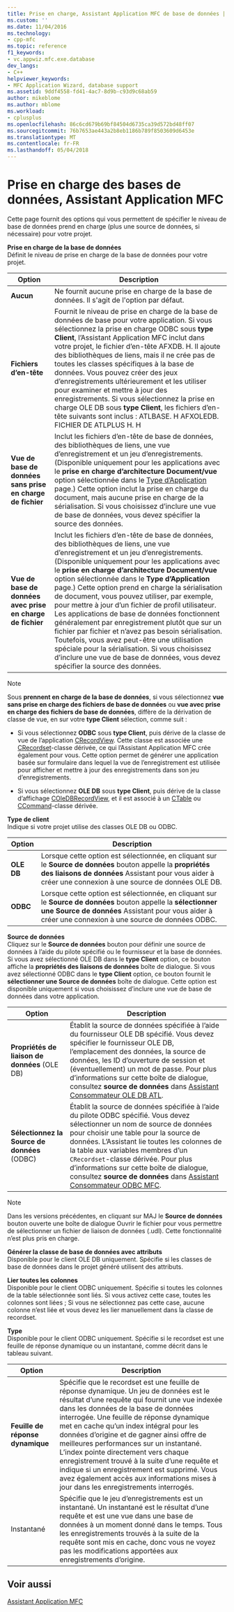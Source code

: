 ```yaml
---
title: Prise en charge, Assistant Application MFC de base de données | Documents Microsoft
ms.custom: ''
ms.date: 11/04/2016
ms.technology:
- cpp-mfc
ms.topic: reference
f1_keywords:
- vc.appwiz.mfc.exe.database
dev_langs:
- C++
helpviewer_keywords:
- MFC Application Wizard, database support
ms.assetid: 9ddf4558-fd41-4ac7-8d9b-c93d9c68ab59
author: mikeblome
ms.author: mblome
ms.workload:
- cplusplus
ms.openlocfilehash: 86c6cd679b69bf84504d6735ca39d572bd48ff07
ms.sourcegitcommit: 76b7653ae443a2b8eb1186b789f8503609d6453e
ms.translationtype: MT
ms.contentlocale: fr-FR
ms.lasthandoff: 05/04/2018
---
```

# <a name="database-support-mfc-application-wizard"></a>Prise en charge des bases de données, Assistant Application MFC
Cette page fournit des options qui vous permettent de spécifier le niveau de base de données prend en charge (plus une source de données, si nécessaire) pour votre projet.  
  
 **Prise en charge de la base de données**  
 Définit le niveau de prise en charge de la base de données pour votre projet.  
  
|Option|Description|  
|------------|-----------------|  
|**Aucun**|Ne fournit aucune prise en charge de la base de données. Il s'agit de l'option par défaut.|  
|**Fichiers d’en-tête**|Fournit le niveau de prise en charge de la base de données de base pour votre application. Si vous sélectionnez la prise en charge ODBC sous **type Client**, l’Assistant Application MFC inclut dans votre projet, le fichier d’en-tête AFXDB. H. Il ajoute des bibliothèques de liens, mais il ne crée pas de toutes les classes spécifiques à la base de données. Vous pouvez créer des jeux d’enregistrements ultérieurement et les utiliser pour examiner et mettre à jour des enregistrements. Si vous sélectionnez la prise en charge OLE DB sous **type Client**, les fichiers d’en-tête suivants sont inclus : ATLBASE. H AFXOLEDB. FICHIER DE ATLPLUS H. H|  
|**Vue de base de données sans prise en charge de fichier**|Inclut les fichiers d’en-tête de base de données, des bibliothèques de liens, une vue d’enregistrement et un jeu d’enregistrements. (Disponible uniquement pour les applications avec le **prise en charge d’architecture Document/vue** option sélectionnée dans le [Type d’Application](../../mfc/reference/application-type-mfc-application-wizard.md) page.) Cette option inclut la prise en charge du document, mais aucune prise en charge de la sérialisation. Si vous choisissez d’inclure une vue de base de données, vous devez spécifier la source des données.|  
|**Vue de base de données avec prise en charge de fichier**|Inclut les fichiers d’en-tête de base de données, des bibliothèques de liens, une vue d’enregistrement et un jeu d’enregistrements. (Disponible uniquement pour les applications avec le **prise en charge d’architecture Document/vue** option sélectionnée dans le **Type d’Application** page.) Cette option prend en charge la sérialisation de document, vous pouvez utiliser, par exemple, pour mettre à jour d’un fichier de profil utilisateur. Les applications de base de données fonctionnent généralement par enregistrement plutôt que sur un fichier par fichier et n’avez pas besoin sérialisation. Toutefois, vous avez peut-être une utilisation spéciale pour la sérialisation. Si vous choisissez d’inclure une vue de base de données, vous devez spécifier la source des données.|  
  
> [!NOTE]
>  Sous **prennent en charge de la base de données**, si vous sélectionnez **vue sans prise en charge des fichiers de base de données** ou **vue avec prise en charge des fichiers de base de données**, diffère de la dérivation de classe de vue, en sur votre **type Client** sélection, comme suit :  
  
-   Si vous sélectionnez **ODBC** sous **type Client**, puis dérive de la classe de vue de l’application [CRecordView](../../mfc/reference/crecordview-class.md). Cette classe est associée une [CRecordset](../../mfc/reference/crecordset-class.md)-classe dérivée, ce qui l’Assistant Application MFC crée également pour vous. Cette option permet de générer une application basée sur formulaire dans lequel la vue de l’enregistrement est utilisée pour afficher et mettre à jour des enregistrements dans son jeu d’enregistrements.  
  
-   Si vous sélectionnez **OLE DB** sous **type Client**, puis dérive de la classe d’affichage [COleDBRecordView](../../mfc/reference/coledbrecordview-class.md), et il est associé à un [CTable](../../data/oledb/ctable-class.md) ou [CCommand](../../data/oledb/ccommand-class.md)-classe dérivée.  
  
 **Type de client**  
 Indique si votre projet utilise des classes OLE DB ou ODBC.  
  
|Option|Description|  
|------------|-----------------|  
|**OLE DB**|Lorsque cette option est sélectionnée, en cliquant sur le **Source de données** bouton appelle la **propriétés des liaisons de données** Assistant pour vous aider à créer une connexion à une source de données OLE DB.|  
|**ODBC**|Lorsque cette option est sélectionnée, en cliquant sur le **Source de données** bouton appelle la **sélectionner une Source de données** Assistant pour vous aider à créer une connexion à une source de données ODBC.|  
  
 **Source de données**  
 Cliquez sur le **Source de données** bouton pour définir une source de données à l’aide du pilote spécifié ou le fournisseur et la base de données. Si vous avez sélectionné OLE DB dans le **type Client** option, ce bouton affiche la **propriétés des liaisons de données** boîte de dialogue. Si vous avez sélectionné ODBC dans le **type Client** option, ce bouton fournit le **sélectionner une Source de données** boîte de dialogue. Cette option est disponible uniquement si vous choisissez d’inclure une vue de base de données dans votre application.  
  
|Option|Description|  
|------------|-----------------|  
|**Propriétés de liaison de données** (OLE DB)|Établit la source de données spécifiée à l’aide du fournisseur OLE DB spécifié. Vous devez spécifier le fournisseur OLE DB, l’emplacement des données, la source de données, les ID d’ouverture de session et (éventuellement) un mot de passe. Pour plus d’informations sur cette boîte de dialogue, consultez **source de données** dans [Assistant Consommateur OLE DB ATL](../../atl/reference/atl-ole-db-consumer-wizard.md).|  
|**Sélectionnez la Source de données** (ODBC)|Établit la source de données spécifiée à l’aide du pilote ODBC spécifié. Vous devez sélectionner un nom de source de données pour choisir une table pour la source de données. L’Assistant lie toutes les colonnes de la table aux variables membres d’un `CRecordset`-classe dérivée. Pour plus d’informations sur cette boîte de dialogue, consultez **source de données** dans [Assistant Consommateur ODBC MFC](../../mfc/reference/mfc-odbc-consumer-wizard.md).|  
  
> [!NOTE]
>  Dans les versions précédentes, en cliquant sur MAJ le **Source de données** bouton ouverte une boîte de dialogue Ouvrir le fichier pour vous permettre de sélectionner un fichier de liaison de données (.udl). Cette fonctionnalité n’est plus pris en charge.  
  
 **Générer la classe de base de données avec attributs**  
 Disponible pour le client OLE DB uniquement. Spécifie si les classes de base de données dans le projet généré utilisent des attributs.  
  
 **Lier toutes les colonnes**  
 Disponible pour le client ODBC uniquement. Spécifie si toutes les colonnes de la table sélectionnée sont liés. Si vous activez cette case, toutes les colonnes sont liées ; Si vous ne sélectionnez pas cette case, aucune colonne n’est liée et vous devez les lier manuellement dans la classe de recordset.  
  
 **Type**  
 Disponible pour le client ODBC uniquement. Spécifie si le recordset est une feuille de réponse dynamique ou un instantané, comme décrit dans le tableau suivant.  
  
|Option|Description|  
|------------|-----------------|  
|**Feuille de réponse dynamique**|Spécifie que le recordset est une feuille de réponse dynamique. Un jeu de données est le résultat d’une requête qui fournit une vue indexée dans les données de la base de données interrogée. Une feuille de réponse dynamique met en cache qu’un index intégral pour les données d’origine et de gagner ainsi offre de meilleures performances sur un instantané. L’index pointe directement vers chaque enregistrement trouvé à la suite d’une requête et indique si un enregistrement est supprimé. Vous avez également accès aux informations mises à jour dans les enregistrements interrogés.|  
|Instantané|Spécifie que le jeu d’enregistrements est un instantané. Un instantané est le résultat d’une requête et est une vue dans une base de données à un moment donné dans le temps. Tous les enregistrements trouvés à la suite de la requête sont mis en cache, donc vous ne voyez pas les modifications apportées aux enregistrements d’origine.|  
  
## <a name="see-also"></a>Voir aussi  
 [Assistant Application MFC](../../mfc/reference/mfc-application-wizard.md)
